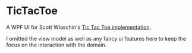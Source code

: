 # TicTacToe
A WPF UI for Scott Wlaschin's [Tic Tac Toe implementation](http://fsharpforfunandprofit.com/posts/enterprise-tic-tac-toe-2/).

I omitted the view model as well as any fancy ui features here to keep the focus on the interaction with the domain.
